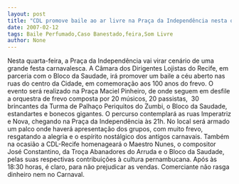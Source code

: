 ```yaml
---
layout: post
title: "CDL promove baile ao ar livre na Praça da Independência nesta quarta-feira"
date: 2007-02-12
tags: Baile Perfumado,Caso Banestado,feira,Som Livre
author: None
---
```

Nesta quarta-feira, a Praça da Independência vai virar cenário de uma grande festa carnavalesca. 
A Câmara dos Dirigentes Lojistas do Recife, em parceria com o Bloco da Saudade, irá promover um baile a céu aberto nas ruas do centro da Cidade, em comemoração aos 100 anos do frevo. 
O evento será realizado na Praça Maciel Pinheiro, de onde seguem em desfile a orquestra de frevo composta por 20 músicos, 20 passistas,&nbsp; 30 brincantes da Turma de Palhaço Periquitos do Zumbi, o Bloco da Saudade, estandartes e bonecos gigantes. 
O percurso contemplará as ruas Imperatriz e Nova, chegando na Praça da Independência às 21h. 
No local será armado um palco onde haverá apresentação dos grupos, com muito frevo, resgatando a alegria e o espírito nostálgico dos antigos carnavais. 
Também na ocasião a CDL-Recife homenageará o Maestro Nunes, o compositor José Constantino, da Troça Abanadores do Arruda e o Bloco da Saudade, pelas suas respectivas contribuições à cultura pernambucana. 
Após às 18:30 horas, é claro, para não prejudicar as vendas. Comerciante não rasga dinheiro nem no Carnaval. 
